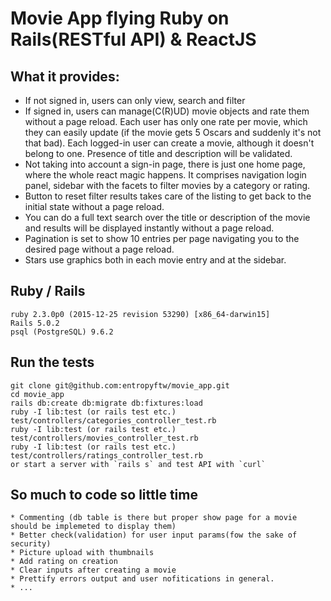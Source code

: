 # Movie App flying Ruby on Rails(RESTful API) & ReactJS

## What it provides:
* If not signed in, users can only view, search and filter
* If signed in, users can manage(C(R)UD) movie objects and rate them without a page reload. Each user has only one rate per movie, which they can easily update (if the movie gets 5 Oscars and suddenly it's not that bad). Each logged-in user can create a movie, although it doesn't belong to one. Presence of title and description will be validated.
* Not taking into account a sign-in page, there is just one home page, where the whole react magic happens. It comprises navigation login panel, sidebar with the facets to filter movies by a category or rating.
* Button to reset filter results takes care of the listing to get back to the initial state without a page reload.
* You can do a full text search over the title or description of the movie and results will be displayed instantly without a page reload.
* Pagination is set to show 10 entries per page navigating you to the desired page without a page reload.
* Stars use graphics both in each movie entry and at the sidebar.

## Ruby / Rails
```
ruby 2.3.0p0 (2015-12-25 revision 53290) [x86_64-darwin15]
Rails 5.0.2
psql (PostgreSQL) 9.6.2
```
## Run the tests
```
git clone git@github.com:entropyftw/movie_app.git
cd movie_app
rails db:create db:migrate db:fixtures:load
ruby -I lib:test (or rails test etc.) test/controllers/categories_controller_test.rb
ruby -I lib:test (or rails test etc.) test/controllers/movies_controller_test.rb
ruby -I lib:test (or rails test etc.) test/controllers/ratings_controller_test.rb
or start a server with `rails s` and test API with `curl`
```
## So much to code so little time
```
* Commenting (db table is there but proper show page for a movie should be implemeted to display them)
* Better check(validation) for user input params(fow the sake of security)
* Picture upload with thumbnails
* Add rating on creation
* Clear inputs after creating a movie
* Prettify errors output and user nofitications in general.
* ...
```
